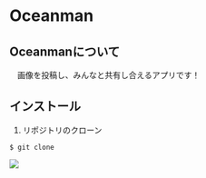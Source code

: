 # Oceanman


## Oceanmanについて

　画像を投稿し、みんなと共有し合えるアプリです！
 
## インストール

1. リポジトリのクローン

```$ git clone```

![](public/img/varun-gaba-O_H7BlvtZ8Y-unsplash.jpg)
